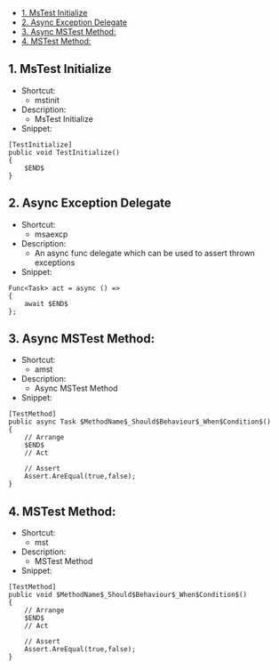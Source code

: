 - [1. MsTest Initialize](#1-mstest-initialize)
- [2. Async Exception Delegate](#2-async-exception-delegate)
- [3. Async MSTest Method:](#3-async-mstest-method)
- [4. MSTest Method:](#4-mstest-method)

## 1. MsTest Initialize
- Shortcut:
  - mstinit
- Description:
  - MsTest Initialize
- Snippet:
```
[TestInitialize]
public void TestInitialize()
{
    $END$
}
```

## 2. Async Exception Delegate
- Shortcut:
  - msaexcp
- Description:
  - An async func delegate which can be used to assert thrown exceptions
- Snippet:
```
Func<Task> act = async () =>
{
    await $END$
};
```



## 3. Async MSTest Method:
- Shortcut:
  - amst
- Description:
  - Async MSTest Method
- Snippet:
```
[TestMethod]
public async Task $MethodName$_Should$Behaviour$_When$Condition$()
{
    // Arrange
    $END$
    // Act
    
    // Assert
    Assert.AreEqual(true,false);
}
```

## 4. MSTest Method:
- Shortcut:
  - mst
- Description:
  - MSTest Method
- Snippet:
```
[TestMethod]
public void $MethodName$_Should$Behaviour$_When$Condition$()
{
    // Arrange
    $END$
    // Act
    
    // Assert
    Assert.AreEqual(true,false);
}
```
